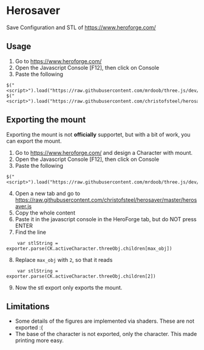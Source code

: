 Herosaver
=========

Save Configuration and STL of https://www.heroforge.com/

Usage
-----

  1. Go to https://www.heroforge.com/
  2. Open the Javascript Console [F12], then click on Console
  3. Paste the following
  
```
$("<script>").load("https://raw.githubusercontent.com/mrdoob/three.js/dev/build/three.min.js").appendTo($("body"))
$("<script>").load("https://raw.githubusercontent.com/christofsteel/herosaver/master/herosaver.min.js").appendTo($("body"))
```

## Exporting the mount

Exporting the mount is not **officially** supportet, but with a bit of work, you can export the mount.

  1. Go to https://www.heroforge.com/ and design a Character with mount.
  2. Open the Javascript Console [F12], then click on Console
  3. Paste the following
  
```
$("<script>").load("https://raw.githubusercontent.com/mrdoob/three.js/dev/build/three.min.js").appendTo($("body"))
```

  4. Open a new tab and go to https://raw.githubusercontent.com/christofsteel/herosaver/master/herosaver.js
  5. Copy the whole content
  6. Paste it in the javascript console in the HeroForge tab, but do NOT press ENTER
  7. Find the line
```
    var stlString = exporter.parse(CK.activeCharacter.threeObj.children[max_obj])
```
  8. Replace `max_obj` with `2`, so that it reads
```
    var stlString = exporter.parse(CK.activeCharacter.threeObj.children[2])
```    
  9. Now the stl export only exports the mount.

Limitations
-----------

  - Some details of the figures are implemented via shaders. These are not exported :(
  - The base of the character is not exported, only the character. This made printing more easy.
